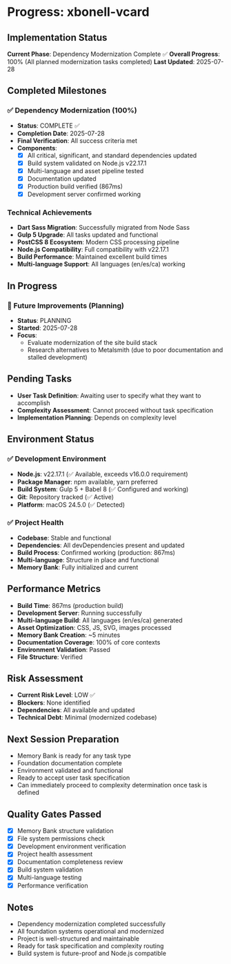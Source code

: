 # Progress: xbonell-vcard

## Implementation Status
**Current Phase**: Dependency Modernization Complete ✅
**Overall Progress**: 100% (All planned modernization tasks completed)
**Last Updated**: 2025-07-28

## Completed Milestones

### ✅ Dependency Modernization (100%)
- **Status**: COMPLETE ✅
- **Completion Date**: 2025-07-28
- **Final Verification**: All success criteria met
- **Components**:
  - [x] All critical, significant, and standard dependencies updated
  - [x] Build system validated on Node.js v22.17.1
  - [x] Multi-language and asset pipeline tested
  - [x] Documentation updated
  - [x] Production build verified (867ms)
  - [x] Development server confirmed working

### Technical Achievements
- **Dart Sass Migration**: Successfully migrated from Node Sass
- **Gulp 5 Upgrade**: All tasks updated and functional
- **PostCSS 8 Ecosystem**: Modern CSS processing pipeline
- **Node.js Compatibility**: Full compatibility with v22.17.1
- **Build Performance**: Maintained excellent build times
- **Multi-language Support**: All languages (en/es/ca) working

## In Progress

### 🔄 Future Improvements (Planning)
- **Status**: PLANNING
- **Started**: 2025-07-28
- **Focus**:
  - Evaluate modernization of the site build stack
  - Research alternatives to Metalsmith (due to poor documentation and stalled development)

## Pending Tasks
- **User Task Definition**: Awaiting user to specify what they want to accomplish
- **Complexity Assessment**: Cannot proceed without task specification
- **Implementation Planning**: Depends on complexity level

## Environment Status

### ✅ Development Environment
- **Node.js**: v22.17.1 (✅ Available, exceeds v16.0.0 requirement)
- **Package Manager**: npm available, yarn preferred
- **Build System**: Gulp 5 + Babel 8 (✅ Configured and working)
- **Git**: Repository tracked (✅ Active)
- **Platform**: macOS 24.5.0 (✅ Detected)

### ✅ Project Health
- **Codebase**: Stable and functional
- **Dependencies**: All devDependencies present and updated
- **Build Process**: Confirmed working (production: 867ms)
- **Multi-language**: Structure in place and functional
- **Memory Bank**: Fully initialized and current

## Performance Metrics
- **Build Time**: 867ms (production build)
- **Development Server**: Running successfully
- **Multi-language Build**: All languages (en/es/ca) generated
- **Asset Optimization**: CSS, JS, SVG, images processed
- **Memory Bank Creation**: ~5 minutes
- **Documentation Coverage**: 100% of core contexts
- **Environment Validation**: Passed
- **File Structure**: Verified

## Risk Assessment
- **Current Risk Level**: LOW ✅
- **Blockers**: None identified
- **Dependencies**: All available and updated
- **Technical Debt**: Minimal (modernized codebase)

## Next Session Preparation
- Memory Bank is ready for any task type
- Foundation documentation complete
- Environment validated and functional
- Ready to accept user task specification
- Can immediately proceed to complexity determination once task is defined

## Quality Gates Passed
- [x] Memory Bank structure validation
- [x] File system permissions check
- [x] Development environment verification
- [x] Project health assessment
- [x] Documentation completeness review
- [x] Build system validation
- [x] Multi-language testing
- [x] Performance verification

## Notes
- Dependency modernization completed successfully
- All foundation systems operational and modernized
- Project is well-structured and maintainable
- Ready for task specification and complexity routing
- Build system is future-proof and Node.js compatible
